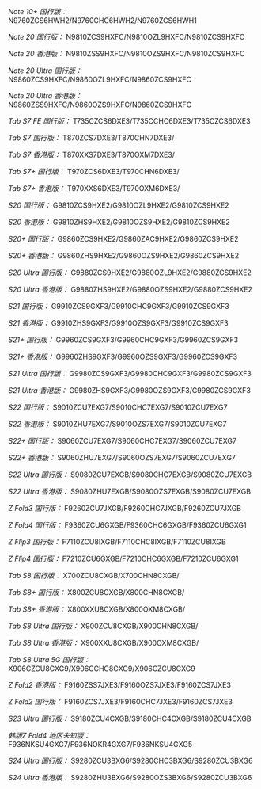*Note 10+ 国行版：*
N9760ZCS6HWH2/N9760CHC6HWH2/N9760ZCS6HWH1

*Note 20 国行版：*
N9810ZCS9HXFC/N9810OZL9HXFC/N9810ZCS9HXFC

*Note 20 香港版：*
N9810ZSS9HXFC/N9810OZS9HXFC/N9810ZCS9HXFC

*Note 20 Ultra 国行版：*
N9860ZCS9HXFC/N9860OZL9HXFC/N9860ZCS9HXFC

*Note 20 Ultra 香港版：*
N9860ZSS9HXFC/N9860OZS9HXFC/N9860ZCS9HXFC

*Tab S7 FE 国行版：*
T735CZCS6DXE3/T735CCHC6DXE3/T735CZCS6DXE3

*Tab S7 国行版：*
T870ZCS7DXE3/T870CHN7DXE3/

*Tab S7 香港版：*
T870XXS7DXE3/T870OXM7DXE3/

*Tab S7+ 国行版：*
T970ZCS6DXE3/T970CHN6DXE3/

*Tab S7+ 香港版：*
T970XXS6DXE3/T970OXM6DXE3/

*S20 国行版：*
G9810ZCS9HXE2/G9810OZL9HXE2/G9810ZCS9HXE2

*S20 香港版：*
G9810ZHS9HXE2/G9810OZS9HXE2/G9810ZCS9HXE2

*S20+ 国行版：*
G9860ZCS9HXE2/G9860ZAC9HXE2/G9860ZCS9HXE2

*S20+ 香港版：*
G9860ZHS9HXE2/G9860OZS9HXE2/G9860ZCS9HXE2

*S20 Ultra 国行版：*
G9880ZCS9HXE2/G9880OZL9HXE2/G9880ZCS9HXE2

*S20 Ultra 香港版：*
G9880ZHS9HXE2/G9880OZS9HXE2/G9880ZCS9HXE2

*S21 国行版：*
G9910ZCS9GXF3/G9910CHC9GXF3/G9910ZCS9GXF3

*S21 香港版：*
G9910ZHS9GXF3/G9910OZS9GXF3/G9910ZCS9GXF3

*S21+ 国行版：*
G9960ZCS9GXF3/G9960CHC9GXF3/G9960ZCS9GXF3

*S21+ 香港版：*
G9960ZHS9GXF3/G9960OZS9GXF3/G9960ZCS9GXF3

*S21 Ultra 国行版：*
G9980ZCS9GXF3/G9980CHC9GXF3/G9980ZCS9GXF3

*S21 Ultra 香港版：*
G9980ZHS9GXF3/G9980OZS9GXF3/G9980ZCS9GXF3

*S22 国行版：*
S9010ZCU7EXG7/S9010CHC7EXG7/S9010ZCU7EXG7

*S22 香港版：*
S9010ZHU7EXG7/S9010OZS7EXG7/S9010ZCU7EXG7

*S22+ 国行版：*
S9060ZCU7EXG7/S9060CHC7EXG7/S9060ZCU7EXG7

*S22+ 香港版：*
S9060ZHU7EXG7/S9060OZS7EXG7/S9060ZCU7EXG7

*S22 Ultra 国行版：*
S9080ZCU7EXGB/S9080CHC7EXGB/S9080ZCU7EXGB

*S22 Ultra 香港版：*
S9080ZHU7EXGB/S9080OZS7EXGB/S9080ZCU7EXGB

*Z Fold3 国行版：*
F9260ZCU7JXGB/F9260CHC7JXGB/F9260ZCU7JXGB

*Z Fold4 国行版：*
F9360ZCU6GXGB/F9360CHC6GXGB/F9360ZCU6GXG1

*Z Flip3 国行版：*
F7110ZCU8IXGB/F7110CHC8IXGB/F7110ZCU8IXGB

*Z Flip4 国行版：*
F7210ZCU6GXGB/F7210CHC6GXGB/F7210ZCU6GXG1

*Tab S8 国行版：*
X700ZCU8CXGB/X700CHN8CXGB/

*Tab S8+ 国行版：*
X800ZCU8CXGB/X800CHN8CXGB/

*Tab S8+ 香港版：*
X800XXU8CXGB/X800OXM8CXGB/

*Tab S8 Ultra 国行版：*
X900ZCU8CXGB/X900CHN8CXGB/

*Tab S8 Ultra 香港版：*
X900XXU8CXGB/X900OXM8CXGB/

*Tab S8 Ultra 5G 国行版：*
X906CZCU8CXG9/X906CCHC8CXG9/X906CZCU8CXG9

*Z Fold2 香港版：*
F9160ZSS7JXE3/F9160OZS7JXE3/F9160ZCS7JXE3

*Z Fold2 国行版：*
F9160ZCS7JXE3/F9160CHC7JXE3/F9160ZCS7JXE3

*S23 Ultra 国行版：*
S9180ZCU4CXGB/S9180CHC4CXGB/S9180ZCU4CXGB

*韩版Z Fold4 地区未知版：*
F936NKSU4GXG7/F936NOKR4GXG7/F936NKSU4GXG5

*S24 Ultra 国行版：*
S9280ZCU3BXG6/S9280CHC3BXG6/S9280ZCU3BXG6

*S24 Ultra 香港版：*
S9280ZHU3BXG6/S9280OZS3BXG6/S9280ZCU3BXG6

